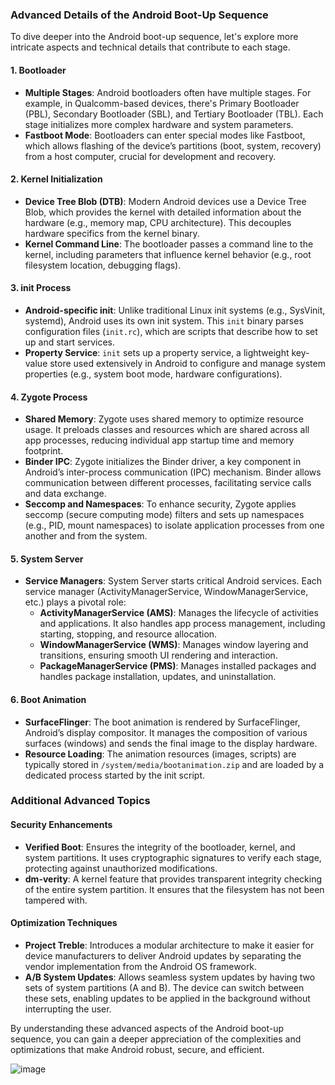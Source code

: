 ### Advanced Details of the Android Boot-Up Sequence

To dive deeper into the Android boot-up sequence, let's explore more intricate aspects and technical details that contribute to each stage.

#### 1. **Bootloader**
- **Multiple Stages**: Android bootloaders often have multiple stages. For example, in Qualcomm-based devices, there's Primary Bootloader (PBL), Secondary Bootloader (SBL), and Tertiary Bootloader (TBL). Each stage initializes more complex hardware and system parameters.
- **Fastboot Mode**: Bootloaders can enter special modes like Fastboot, which allows flashing of the device’s partitions (boot, system, recovery) from a host computer, crucial for development and recovery.

#### 2. **Kernel Initialization**
- **Device Tree Blob (DTB)**: Modern Android devices use a Device Tree Blob, which provides the kernel with detailed information about the hardware (e.g., memory map, CPU architecture). This decouples hardware specifics from the kernel binary.
- **Kernel Command Line**: The bootloader passes a command line to the kernel, including parameters that influence kernel behavior (e.g., root filesystem location, debugging flags).

#### 3. **init Process**
- **Android-specific init**: Unlike traditional Linux init systems (e.g., SysVinit, systemd), Android uses its own init system. This `init` binary parses configuration files (`init.rc`), which are scripts that describe how to set up and start services.
- **Property Service**: `init` sets up a property service, a lightweight key-value store used extensively in Android to configure and manage system properties (e.g., system boot mode, hardware configurations).

#### 4. **Zygote Process**
- **Shared Memory**: Zygote uses shared memory to optimize resource usage. It preloads classes and resources which are shared across all app processes, reducing individual app startup time and memory footprint.
- **Binder IPC**: Zygote initializes the Binder driver, a key component in Android’s inter-process communication (IPC) mechanism. Binder allows communication between different processes, facilitating service calls and data exchange.
- **Seccomp and Namespaces**: To enhance security, Zygote applies seccomp (secure computing mode) filters and sets up namespaces (e.g., PID, mount namespaces) to isolate application processes from one another and from the system.

#### 5. **System Server**
- **Service Managers**: System Server starts critical Android services. Each service manager (ActivityManagerService, WindowManagerService, etc.) plays a pivotal role:
  - **ActivityManagerService (AMS)**: Manages the lifecycle of activities and applications. It also handles app process management, including starting, stopping, and resource allocation.
  - **WindowManagerService (WMS)**: Manages window layering and transitions, ensuring smooth UI rendering and interaction.
  - **PackageManagerService (PMS)**: Manages installed packages and handles package installation, updates, and uninstallation.

#### 6. **Boot Animation**
- **SurfaceFlinger**: The boot animation is rendered by SurfaceFlinger, Android’s display compositor. It manages the composition of various surfaces (windows) and sends the final image to the display hardware.
- **Resource Loading**: The animation resources (images, scripts) are typically stored in `/system/media/bootanimation.zip` and are loaded by a dedicated process started by the init script.

### Additional Advanced Topics

#### Security Enhancements
- **Verified Boot**: Ensures the integrity of the bootloader, kernel, and system partitions. It uses cryptographic signatures to verify each stage, protecting against unauthorized modifications.
- **dm-verity**: A kernel feature that provides transparent integrity checking of the entire system partition. It ensures that the filesystem has not been tampered with.

#### Optimization Techniques
- **Project Treble**: Introduces a modular architecture to make it easier for device manufacturers to deliver Android updates by separating the vendor implementation from the Android OS framework.
- **A/B System Updates**: Allows seamless system updates by having two sets of system partitions (A and B). The device can switch between these sets, enabling updates to be applied in the background without interrupting the user.

By understanding these advanced aspects of the Android boot-up sequence, you can gain a deeper appreciation of the complexities and optimizations that make Android robust, secure, and efficient.



![image](https://github.com/abhaypawar/Android_Preparation/assets/54652556/e299e15b-4a1b-4376-ac2d-8ac7f979917b)

